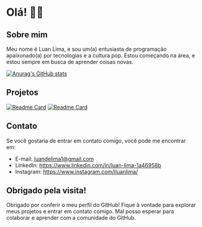 # Olá! 🖖🏻

## Sobre mim

Meu nome é Luan Lima, e sou um(a) entusiasta de programação apaixonado(a) por tecnologias e a cultura pop. Estou começando na área, e estou sempre em busca de aprender coisas novas.

[![Anurag's GitHub stats](https://github-readme-stats.vercel.app/api?username=lluanlima&show_icons=true&theme=dark)](https://github.com/anuraghazra/github-reame-stats)

## Projetos

[![Readme Card](https://github-readme-stats.vercel.app/api/pin/?username=lluanlima&repo=clone_tiktok&theme=dark)](https://github.com/anuraghazra/github-readme-stats)
[![Readme Card](https://github-readme-stats.vercel.app/api/pin/?username=lluanlima&repo=bitbugad-criticas&theme=dark)](https://github.com/anuraghazra/github-readme-stats)

## Contato

Se você gostaria de entrar em contato comigo, você pode me encontrar em:

- E-mail: luandelima1@gmail.com
- LinkedIn: https://www.linkedin.com/in/luan-lima-1a46958b
- Instagram: https://www.instagram.com/lluanlima/

## Obrigado pela visita!

Obrigado por conferir o meu perfil do GitHub! Fique à vontade para explorar meus projetos e entrar em contato comigo. Mal posso esperar para colaborar e aprender com a comunidade do GitHub.

